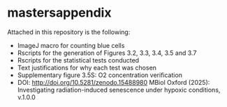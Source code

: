 # mastersappendix
Attached in this repository is the following:
- ImageJ macro for counting blue cells
- Rscripts for the generation of Figures 3.2, 3.3, 3.4, 3.5 and 3.7
- Rscripts for the statistical tests conducted
- Text justifications for why each test was chosen
- Supplementary figure 3.5S: O2 concentration verification
- DOI: http://doi.org/10.5281/zenodo.15488980
  MBiol Oxford (2025): Investigating radiation-induced senescence under hypoxic conditions, v.1.0.0
